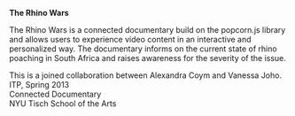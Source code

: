 <strong>The Rhino Wars </strong>
</br>

<p>The Rhino Wars is a connected documentary build on the popcorn.js library and allows users to experience video content in an interactive and personalized way. The documentary informs on the current state of rhino poaching in South Africa and raises awareness for the severity of the issue.</p>

<p> This is a joined collaboration between Alexandra Coym and Vanessa Joho.
</br>ITP, Spring 2013
</br>Connected Documentary
</br>NYU Tisch School of the Arts</p>
